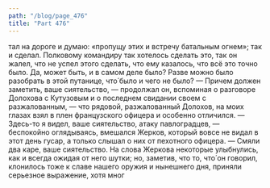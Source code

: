 ```yaml
---
path: "/blog/page_476"
title: "Part 476"
---
```


тал на дороге и думаю: «пропущу этих и встречу батальным огнем»; так и сделал.
Полковому командиру так хотелось сделать это, так он жалел, что не успел этого сделать, что ему казалось, что всё это точно было. Да, может быть, и в самом деле было? Разве можно было разобрать в этой путанице, что́ было и чего не было?
— Причем должен заметить, ваше сиятельство, — продолжал он, вспоминая о разговоре Долохова с Кутузовым и о последнем свидании своем с разжалованным, — что рядовой, разжалованный Долохов, на моих глазах взял в плен французского офицера и особенно отличился.
— Здесь-то я видел, ваше сиятельство, атаку павлоградцев, — беспокойно оглядываясь, вмешался Жерков, который вовсе не видал в этот день гусар, а только слышал о них от пехотного офицера. — Смяли два каре, ваше сиятельство.
На слова Жеркова некоторые улыбнулись, как и всегда ожидая от него шутки; но, заметив, что то, что́ он говорил, клонилось тоже к славе нашего оружия и нынешнего дня, приняли серьезное выражение, хотя мног
